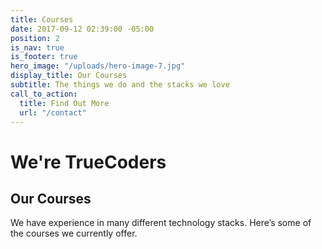 ```yaml
---
title: Courses
date: 2017-09-12 02:39:00 -05:00
position: 2
is_nav: true
is_footer: true
hero_image: "/uploads/hero-image-7.jpg"
display_title: Our Courses
subtitle: The things we do and the stacks we love
call_to_action:
  title: Find Out More
  url: "/contact"
---
```


# We're TrueCoders

## Our Courses

We have experience in many different technology stacks. Here’s some of the courses we currently offer.